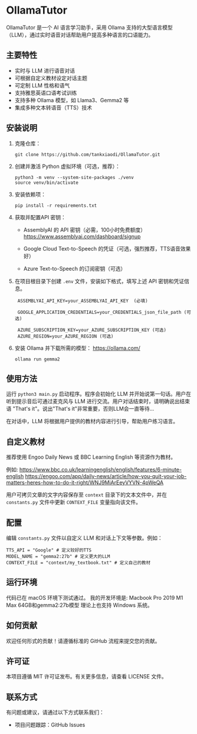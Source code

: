 # OllamaTutor

OllamaTutor 是一个 AI 语言学习助手，采用 Ollama 支持的大型语言模型（LLM），通过实时语音对话帮助用户提高多种语言的口语能力。

## 主要特性

- 实时与 LLM 进行语音对话
- 可根据自定义教材设定对话主题
- 可定制 LLM 性格和语气
- 支持雅思英语口语考试训练
- 支持多种 Ollama 模型，如 Llama3、Gemma2 等
- 集成多种文本转语音（TTS）技术

## 安装说明

1. 克隆仓库：
   ```
   git clone https://github.com/tankxiaodi/OllamaTutor.git
   ```

2. 创建并激活 Python 虚拟环境（可选，推荐）：
   ```
   python3 -m venv --system-site-packages ./venv
   source venv/bin/activate
   ```

3. 安装依赖项：
   ```
   pip install -r requirements.txt
   ```

4. 获取并配置API 密钥：
   - AssemblyAI 的 API 密钥（必需，100小时免费额度）
   https://www.assemblyai.com/dashboard/signup

   - Google Cloud Text-to-Speech 的凭证（可选，强烈推荐，TTS语音效果好）
   
   - Azure Text-to-Speech 的订阅密钥（可选）


5. 在项目根目录下创建 `.env` 文件，安装如下格式，填写上述 API 密钥和凭证信息。

   ```
    ASSEMBLYAI_API_KEY=your_ASSEMBLYAI_API_KEY  (必填)

    GOOGLE_APPLICATION_CREDENTIALS=your_CREDENTIALS_json_file_path (可选)

    AZURE_SUBSCRIPTION_KEY=your_AZURE_SUBSCRIPTION_KEY (可选)
    AZURE_REGION=your_AZURE_REGION (可选)
    ```

6. 安装 Ollama 并下载所需的模型：
    https://ollama.com/
   ```
   ollama run gemma2
   ```

## 使用方法

运行 `python3 main.py` 启动程序。程序会初始化 LLM 并开始说第一句话。用户在听到提示音后可通过麦克风与 LLM 进行交流。用户对话结束时，请明确说出结束语 "That's it"。说出"That's it"非常重要，否则LLM会一直等待...

在对话中，LLM 将根据用户提供的教材内容进行引导，帮助用户练习语言。

## 自定义教材

推荐使用 Engoo Daily News 或 BBC Learning English 等资源作为教材。

例如:
https://www.bbc.co.uk/learningenglish/english/features/6-minute-english
https://engoo.com/app/daily-news/article/how-you-quit-your-job-matters-heres-how-to-do-it-right/WNJ9MiArEeyVYVN-4pWeQA

用户可拷贝文章的文字内容保存至 `context` 目录下的文本文件中，并在 `constants.py` 文件中更新 `CONTEXT_FILE` 变量指向该文件。

## 配置

编辑 `constants.py` 文件以自定义 LLM 和对话上下文等参数。例如：
```
TTS_API = "Google" # 定义较好的TTS
MODEL_NAME = "gemma2:27b" # 定义更大的LLM
CONTEXT_FILE = "context/my_textbook.txt" # 定义自己的教材

```

## 运行环境

代码已在 macOS 环境下测试通过。
我的开发环境是: Macbook Pro 2019 M1 Max 64GB和gemma2:27b模型
理论上也支持 Windows 系统。

## 如何贡献

欢迎任何形式的贡献！请遵循标准的 GitHub 流程来提交您的贡献。

## 许可证

本项目遵循 MIT 许可证发布。有关更多信息，请查看 LICENSE 文件。

## 联系方式

有问题或建议，请通过以下方式联系我们：
- 项目问题跟踪：GitHub Issues